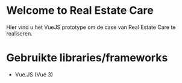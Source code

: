 # Welcome to Real Estate Care

Hier vind u het VueJS prototype om de case van Real Estate Care te realiseren.

# Gebruikte libraries/frameworks

 - Vue.JS (Vue 3)
